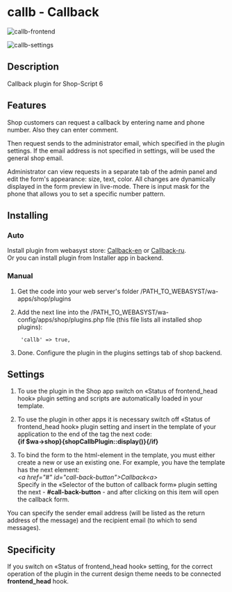 # callb - Callback

![callb-frontend](https://www.webasyst.com/wa-data/public/updates/img/86/1486/4848/4848.970.png)

![callb-settings](https://www.webasyst.com/wa-data/public/updates/img/86/1486/4847/4847.970.png)

## Description
Callback plugin for Shop-Script 6

## Features
Shop customers can request a callback by entering name and phone number. Also they can enter comment.

Then request sends to the administrator email, which specified in the plugin settings. If the email address is not specified in settings, will be used the general shop email.

Administrator can view requests in a separate tab of the admin panel and edit the form's appearance: size, text, color. All changes are dynamically displayed in the form preview in live-mode. There is input mask for the phone that allows you to set a specific number pattern.

## Installing
### Auto
Install plugin from webasyst store: [Callback-en](https://www.webasyst.com/store/plugin/shop/callb/) or [Callback-ru](https://www.webasyst.ru/store/plugin/shop/callb/).  
Or you can install plugin from Installer app in backend.

### Manual
1. Get the code into your web server's folder /PATH_TO_WEBASYST/wa-apps/shop/plugins

2. Add the next line into the /PATH_TO_WEBASYST/wa-config/apps/shop/plugins.php file (this file lists all installed shop plugins):

		'callb' => true,

3. Done. Configure the plugin in the plugins settings tab of shop backend.

## Settings
1. To use the plugin in the Shop app switch on «Status of frontend_head hook» plugin setting and scripts are automatically loaded in your template.

2. To use the plugin in other apps it is necessary switch off «Status of frontend_head hook» plugin setting and insert in the template of your application to the end of the tag <head> the next code:  
**{if $wa->shop}{shopCallbPlugin::display()}{/if}**

3. To bind the form to the html-element in the template, you must either create a new or use an existing one.
For example, you have the template has the next element:  
*&lt;a href="#" id="call-back-button"&gt;Callback&lt;a&gt;*  
Specify in the «Selector of the button of callback form» plugin setting the next - **#call-back-button** - and after clicking on this item will open the callback form.

You can specify the sender email address (will be listed as the return address of the message) and the recipient email (to which to send messages).

## Specificity
If you switch on «Status of frontend_head hook» setting, for the correct operation of the plugin in the current design theme needs to be connected **frontend_head** hook.